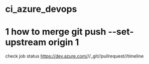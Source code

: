 # ci_azure_devops

1
how to merge
git push --set-upstream origin 1
=======
check job status
https://dev.azure.com/<organization>/<project>/_git/<repository>/pullrequest/<pull request id>/timeline